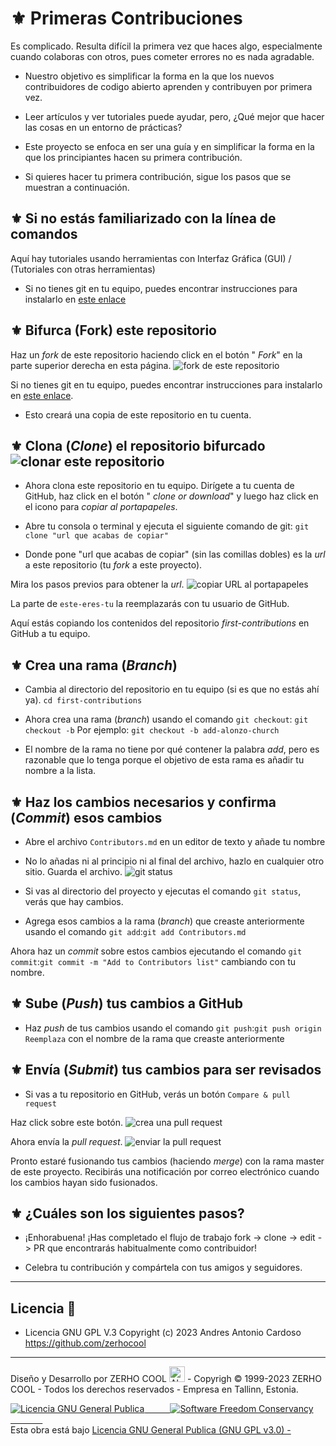 # ⚜ Primeras Contribuciones

Es complicado. Resulta difícil la primera vez que haces algo, especialmente cuando colaboras con otros, pues cometer errores no es nada agradable.

- Nuestro objetivo es simplificar la forma en la que los nuevos contribuidores de codigo abierto aprenden y contribuyen por primera vez.

- Leer artículos y ver tutoriales puede ayudar, pero, ¿Qué mejor que hacer las cosas en un entorno de prácticas?

- Este proyecto se enfoca en ser una guía y en simplificar la forma en la que los principiantes hacen su primera contribución.

- Si quieres hacer tu primera contribución, sigue los pasos que se muestran a continuación.

## ⚜ Si no estás familiarizado con la línea de comandos

Aquí hay tutoriales usando herramientas con Interfaz Gráfica (GUI) / (Tutoriales con otras herramientas)

- Si no tienes git en tu equipo, puedes encontrar instrucciones para instalarlo en [este enlace](https://docs.github.com/es/get-started/quickstart/set-up-git)

## ⚜ Bifurca (Fork) este repositorio

Haz un _fork_ de este repositorio haciendo click en el botón " _Fork_" en la parte superior derecha en esta página.
![fork de este repositorio](https://firstcontributions.github.io/assets/Readme/fork.png)

Si no tienes git en tu equipo, puedes encontrar instrucciones para instalarlo en [este enlace](https://docs.github.com/es/get-started/quickstart/set-up-git).

- Esto creará una copia de este repositorio en tu cuenta.

## ⚜ Clona (_Clone_) el repositorio bifurcado ![clonar este repositorio](https://firstcontributions.github.io/assets/Readme/clone.png)

- Ahora clona este repositorio en tu equipo. Dirígete a tu cuenta de GitHub, haz click en el botón " _clone or download_" y luego haz click en el icono para _copiar al portapapeles_.

- Abre tu consola o terminal y ejecuta el siguiente comando de git: `git clone "url que acabas de copiar"`

- Donde pone "url que acabas de copiar" (sin las comillas dobles) es la _url_ a este repositorio (tu _fork_ a este proyecto).

Mira los pasos previos para obtener la _url_. ![copiar URL al portapapeles](https://firstcontributions.github.io/assets/Readme/copy-to-clipboard.png)

La parte de `este-eres-tu` la reemplazarás con tu usuario de GitHub.

Aquí estás copiando los contenidos del repositorio _first-contributions_ en GitHub a tu equipo.

## ⚜ Crea una rama (_Branch_)

- Cambia al directorio del repositorio en tu equipo (si es que no estás ahí ya). `cd first-contributions`

- Ahora crea una rama (_branch_) usando el comando `git checkout`: `git checkout -b` Por ejemplo: `git checkout -b add-alonzo-church`

- El nombre de la rama no tiene por qué contener la palabra _add_, pero es razonable que lo tenga porque el objetivo de esta rama es añadir tu nombre a la lista.

## ⚜ Haz los cambios necesarios y confirma (_Commit_) esos cambios

- Abre el archivo `Contributors.md` en un editor de texto y añade tu nombre

- No lo añadas ni al principio ni al final del archivo, hazlo en cualquier otro sitio. Guarda el archivo. ![git status](https://firstcontributions.github.io/assets/Readme/git-status.png)

- Si vas al directorio del proyecto y ejecutas el comando `git status`, verás que hay cambios.

- Agrega esos cambios a la rama (_branch_) que creaste anteriormente usando el comando `git add`:`git add Contributors.md`

Ahora haz un _commit_ sobre estos cambios ejecutando el comando `git commit`:`git commit -m "Add to Contributors list"` cambiando con tu nombre.

## ⚜ Sube (_Push_) tus cambios a GitHub

- Haz _push_ de tus cambios usando el comando `git push`:`git push origin` `Reemplaza` con el nombre de la rama que creaste anteriormente

## ⚜ Envía (_Submit_) tus cambios para ser revisados

- Si vas a tu repositorio en GitHub, verás un botón `Compare & pull request`

Haz click sobre este botón. ![crea una pull request](https://firstcontributions.github.io/assets/Readme/compare-and-pull.png)

Ahora envía la _pull request_. ![enviar la pull request](https://firstcontributions.github.io/assets/Readme/submit-pull-request.png)

Pronto estaré fusionando tus cambios (haciendo _merge_) con la rama master de este proyecto. Recibirás una notificación por correo electrónico cuando los cambios hayan sido fusionados.

## ⚜ ¿Cuáles son los siguientes pasos?

- ¡Enhorabuena! ¡Has completado el flujo de trabajo fork -> clone -> edit -> PR que encontrarás habitualmente como contribuidor!

- Celebra tu contribución y compártela con tus amigos y seguidores.

---

## Licencia 📄

- Licencia GNU GPL V.3 Copyright (c) 2023 Andres Antonio Cardoso <https://github.com/zerhocool>

---

<p> Diseño y Desarrollo por ZERHO COOL <img src="https://raw.githubusercontent.com/Tarikul-Islam-Anik/Animated-Fluent-Emojis/master/Emojis/Objects/Alembic.png" alt="Alembic" width="25"  height="25" /> - Copyrigh © 1999-2023 ZERHO COOL - Todos los derechos reservados - Empresa en Tallinn, Estonia. </p>

<a rel="licencia" href="https://www.gnu.org/"><img alt="Licencia GNU General Publica " style="border-width:0" src="https://cdn.discordapp.com/attachments/1072960128820715602/1092305619681300520/gplv3-with-text-136x68.png" />⠀⠀⠀⠀<img alt="Software Freedom Conservancy " style="border-width:0" src="https://cdn.discordapp.com/attachments/1072960128820715602/1092474752779694181/conservancy-header.png" />⠀⠀⠀⠀⠀</a><br />Esta obra está bajo <a rel="licencia" href="https://www.gnu.org/licenses/gpl-3.0.html">Licencia GNU General Publica (GNU GPL v3.0) -</a>
